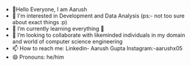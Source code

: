 - 👋Hello Everyone, I am Aarush 
- 👀 I'm interested in Development and Data Analysis (ps:- not too sure about exact things :p)
- 🌱 I’m currently learning everything 🤣
- 💞️ I’m looking to collaborate with likeminded individuals in my domain and world of computer science engineering 
- 📫 How to reach me: Linkedin- Aarush Gupta    Instagram:-aarushx05
- 😄 Pronouns: he/him

